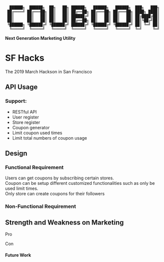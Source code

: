 ```
  ██████╗  ██████╗  ██╗   ██╗ ██████╗   ██████╗   ██████╗  ███╗   ███╗
 ██╔════╝ ██╔═══██╗ ██║   ██║ ██╔══██╗ ██╔═══██╗ ██╔═══██╗ ████╗ ████║
 ██║      ██║   ██║ ██║   ██║ ██████╔╝ ██║   ██║ ██║   ██║ ██╔████╔██║
 ██║      ██║   ██║ ██║   ██║ ██╔══██╗ ██║   ██║ ██║   ██║ ██║╚██╔╝██║
 ╚██████╗ ╚██████╔╝ ╚██████╔╝ ██████╔╝ ╚██████╔╝ ╚██████╔╝ ██║ ╚═╝ ██║
  ╚═════╝  ╚═════╝   ╚═════╝  ╚═════╝   ╚═════╝   ╚═════╝  ╚═╝     ╚═╝
```
**Next Generation Marketing Utility**

# SF Hacks

The 2019 March Hackson in San Francisco

## API Usage

### Support:
 * RESTful API
 * User register
 * Store register
 * Coupon generator
 * Limit coupon used times
 * Limit total numbers of coupon usage

## Design

### Functional Requirement
Users can get coupons by subscribing certain stores.<br>
Coupon can be setup different customized functionalities such as only be used limit times.<br>
Only store can create coupons for their followers<br>

### Non-Functional Requirement


## Strength and Weakness on Marketing

Pro

Con

#### Future Work
